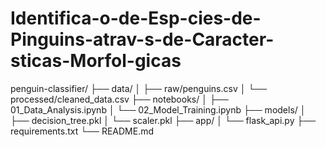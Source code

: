 # Identifica-o-de-Esp-cies-de-Pinguins-atrav-s-de-Caracter-sticas-Morfol-gicas
penguin-classifier/
├── data/
│   ├── raw/penguins.csv
│   └── processed/cleaned_data.csv
├── notebooks/
│   ├── 01_Data_Analysis.ipynb
│   └── 02_Model_Training.ipynb
├── models/
│   ├── decision_tree.pkl
│   └── scaler.pkl
├── app/
│   └── flask_api.py
├── requirements.txt
└── README.md
